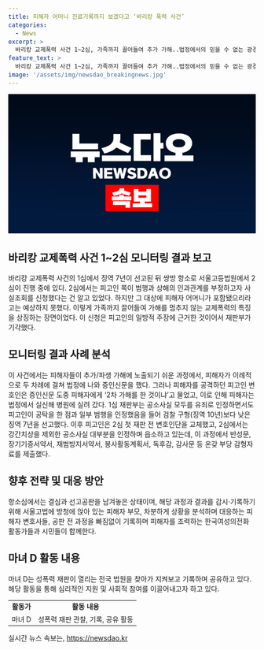 ```yaml
---
title: 피해자 어머니 진료기록까지 보겠다고 ‘바리캉 폭력 사건’
categories:
  - News
excerpt: >
  바리캉 교제폭력 사건 1~2심, 가족까지 끌어들여 추가 가해..법정에서의 믿을 수 없는 광경. 2심에서 검찰이 범죄사실을 변경하며 피해자 어머니를 사건에 끌어들이는 등 교제폭력의 특징을 드러냄. 피고인의 반성문과 감형자료로 인한 공탁금 노린 전략, 피해자 가족의 대응과 시민단체의 활동 등 이 사건의 상황을 집중 조명하며 가해자에 맞서는 모습을 그림. 한국여성의전화와 시민들이 함께하는 감시·기록 활동을 소개.
feature_text: >
  바리캉 교제폭력 사건 1~2심, 가족까지 끌어들여 추가 가해..법정에서의 믿을 수 없는 광경. 2심에서 검찰이 범죄사실을 변경하며 피해자 어머니를 사건에 끌어들이는 등 교제폭력의 특징을 드러냄. 피고인의 반성문과 감형자료로 인한 공탁금 노린 전략, 피해자 가족의 대응과 시민단체의 활동 등 이 사건의 상황을 집중 조명하며 가해자에 맞서는 모습을 그림. 한국여성의전화와 시민들이 함께하는 감시·기록 활동을 소개.
image: '/assets/img/newsdao_breakingnews.jpg'
---
```


<p><img src="/assets/img/newsdao_breakingnews.jpg" alt="ranknews 속보" /></p>

<h2 data-ke-size="size26">바리캉 교제폭력 사건 1~2심 모니터링 결과 보고</h2>

<p data-ke-size="size16">바리캉 교제폭력 사건의 1심에서 징역 7년이 선고된 뒤 쌍방 항소로 서울고등법원에서 2심이 진행 중에 있다. 2심에서는 피고인 쪽이 범행과 상해의 인과관계를 부정하고자 사실조회를 신청했다는 건 알고 있었다. 하지만 그 대상에 피해자 어머니가 포함됐으리라고는 예상하지 못했다. 이렇게 가족까지 끌어들여 가해를 멈추지 않는 교제폭력의 특징을 상징하는 장면이었다. 이 신청은 피고인의 일방적 주장에 근거한 것이어서 재판부가 기각했다.</p>

<h2 data-ke-size="size26">모니터링 결과 사례 분석</h2>

<p data-ke-size="size16">이 사건에서는 피해자들이 추가/파생 가해에 노출되기 쉬운 과정에서, 피해자가 이례적으로 두 차례에 걸쳐 법정에 나와 증인신문을 했다. 그러나 피해자를 공격하던 피고인 변호인은 증인신문 도중 피해자에게 ‘2차 가해를 한 것이냐’고 물었고, 이로 인해 피해자는 법정에서 실신해 병원에 실려 갔다. 1심 재판부는 공소사실 모두를 유죄로 인정하면서도 피고인이 공탁을 한 점과 일부 범행을 인정했음을 들어 검찰 구형(징역 10년)보다 낮은 징역 7년을 선고했다. 이후 피고인은 2심 첫 재판 전 변호인단을 교체했고, 2심에서는 강간치상을 제외한 공소사실 대부분을 인정하며 읍소하고 있는데, 이 과정에서 반성문, 장기기증서약서, 재범방지서약서, 봉사활동계획서, 독후감, 감사문 등 온갖 부당 감형자료를 제출했다.</p>

<h2 data-ke-size="size26">향후 전략 및 대응 방안</h2>

<p data-ke-size="size16">항소심에서는 결심과 선고공판을 남겨놓은 상태이며, 해당 과정과 결과를 감시·기록하기 위해 서울고법에 방청에 앉아 있는 피해자 부모, 차분하게 상황을 분석하며 대응하는 피해자 변호사들, 공판 전 과정을 빠짐없이 기록하며 피해자를 조력하는 한국여성의전화 활동가들과 시민들이 함께한다.</p>

<h2 data-ke-size="size26">마녀 D 활동 내용</h2>

<p data-ke-size="size16">마녀 D는 성폭력 재판이 열리는 전국 법원을 찾아가 지켜보고 기록하며 공유하고 있다. 해당 활동을 통해 심리적인 지원 및 사회적 참여를 이끌어내고자 하고 있다.</p>

<table>
  <tbody>
    <tr>
      <td style="text-align: center; height: 17px;"><b>활동가</b></td>
      <td style="text-align: center; height: 17px;"><b>활동 내용</b></td>
    </tr>
    <tr>
      <td style="text-align: center; height: 17px;">마녀 D</td>
      <td style="text-align: center; height: 17px;">성폭력 재판 관찰, 기록, 공유 활동</td>
    </tr>
  </tbody>
</table>
실시간 뉴스 속보는, <a href="https://newsdao.kr" rel="dofollow">https://newsdao.kr</a>


